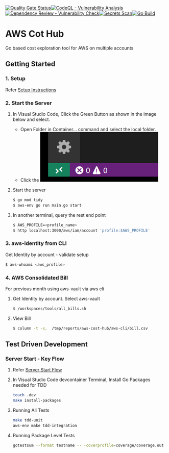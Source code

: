 [![Quality Gate Status](https://sonarcloud.io/api/project_badges/measure?project=rajasoun_aws-hub&metric=alert_status)](https://sonarcloud.io/summary/new_code?id=rajasoun_aws-hub)[![CodeQL - Vulnerability Analysis](https://github.com/rajasoun/aws-hub/workflows/CodeQL/badge.svg)](https://github.com/rajasoun/aws-hub/actions?query=workflow:CodeQL)[![Dependency Review - Vulnerability Check](https://github.com/rajasoun/aws-hub/workflows/DependencyReview/badge.svg)](https://github.com/rajasoun/aws-hub/actions?query=workflow:DependencyReview)[![Secrets Scan](https://github.com/rajasoun/aws-hub/workflows/SecretScan/badge.svg)](https://github.com/rajasoun/aws-hub/actions?query=workflow:SecretScan)[![Go Build](https://github.com/rajasoun/aws-hub/workflows/GoBuild/badge.svg)](https://github.com/rajasoun/aws-hub/actions?query=workflow:GoBuild)


# AWS Cot Hub

Go based cost exploration tool for AWS on multiple accounts

## Getting Started 

### 1. Setup 

Refer [Setup Instructions](docs/setup.md)

### 2. Start the Server

1. In Visual Studio Code, Click the Green Button as shown in the image below and select. 
   - Open Folder in Container... command and select the local folder.
   - Click the ![Green Button](docs/images/remote-status-bar.png)

1. Start the server

   ```bash
   $ go mod tidy
   $ aws-env go run main.go start
   ```

1. In another terminal, query the rest end point

   ```bash
   $ AWS_PROFILE=<profile_name>
   $ http localhost:3000/aws/iam/account 'profile:$AWS_PROFILE'
   ```

### 3. aws-identity from CLI

Get Identity by account - validate setup
   ```bash
   $ aws-whoami <aws_profile>
   ```

### 4. AWS Consolidated Bill 

For previous month using aws-vault via aws cli

1. Get Identity by account. Select aws-vault
   ```bash
   $ /workspaces/tools/all_bills.sh
   ```

1. View Bill

   ```bash
   $ column -t -s,  /tmp/reports/aws-cost-hub/aws-cli/bill.csv
   ```

## Test Driven Development

### Server Start - Key Flow

1. Refer [Server Start Flow](docs/flow.md)

1. In Visual Studio Code devcontainer Terminal, Install Go Packages needed for TDD

   ```sh
   touch .dev
   make install-packages
   ```

1. Running All Tests 

   ```sh
   make tdd-unit 
   aws-env make tdd-integration
   ```

1. Running Package Level Tests 

   ```sh 
   gotestsum --format testname -- -coverprofile=coverage/coverage.out github.com/rajasoun/aws-hub/app/...
   ```